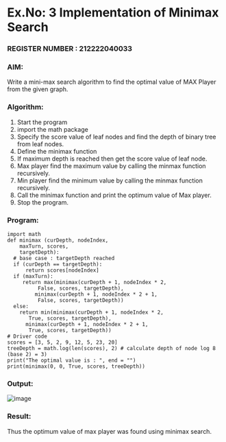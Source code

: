 # Ex.No: 3  Implementation of Minimax Search                                                                           
### REGISTER NUMBER : 212222040033
### AIM: 
Write a mini-max search algorithm to find the optimal value of MAX Player from the given graph.
### Algorithm:
1. Start the program
2. import the math package
3. Specify the score value of leaf nodes and find the depth of binary tree from leaf nodes.
4. Define the minimax function
5. If maximum depth is reached then get the score value of leaf node.
6. Max player find the maximum value by calling the minmax function recursively.
7. Min player find the minimum value by calling the minmax function recursively.
8. Call the minimax function  and print the optimum value of Max player.
9. Stop the program. 

### Program:
```
import math
def minimax (curDepth, nodeIndex,
    maxTurn, scores,
    targetDepth):
  # base case : targetDepth reached
  if (curDepth == targetDepth):
      return scores[nodeIndex]
  if (maxTurn):
     return max(minimax(curDepth + 1, nodeIndex * 2,
          False, scores, targetDepth),
         minimax(curDepth + 1, nodeIndex * 2 + 1,
          False, scores, targetDepth))
  else:
    return min(minimax(curDepth + 1, nodeIndex * 2,
       True, scores, targetDepth),
      minimax(curDepth + 1, nodeIndex * 2 + 1,
       True, scores, targetDepth))
# Driver code
scores = [3, 5, 2, 9, 12, 5, 23, 20]
treeDepth = math.log(len(scores), 2) # calculate depth of node log 8 (base 2) = 3)
print("The optimal value is : ", end = "")
print(minimax(0, 0, True, scores, treeDepth))
```
### Output:

![image](https://github.com/DhanalakshmiCSE/AI_Lab_2023-24/assets/119477832/c9f5c84a-0920-4b47-9dd2-053979ad658b)


### Result:
Thus the optimum value of max player was found using minimax search.
